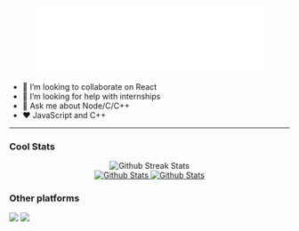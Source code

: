 <p align="center">
<img src="header.svg" alt="banner" width="80%" />
</p>
<!--
**has12zen/has12zen** is a ✨ _special_ ✨ repository because its `README.md` (this file) appears on your GitHub profile.
----
Here are some ideas to get you started:
-->

- 👯 I’m looking to collaborate on React
- 🤔 I’m looking for help with internships
- 💬 Ask me about Node/C/C++
- ❤ JavaScript and C++

---

### Cool Stats

<p align="center">
    <img src="https://github-readme-streak-stats.herokuapp.com/?user=has12zen&theme=dark" alt="Github Streak Stats" />
    <br>
    <a href="https://github.com/anuraghazra/github-readme-stats">
      <img src="https://github-readme-stats.vercel.app/api?username=has12zen&show_icons=true&theme=dark" height="190px"  width="45%"  alt="Github Stats" />
    </a>
<a href="https://github.com/DenverCoder1/github-readme-streak-stats">
  <img src="https://github-readme-stats.vercel.app/api/top-langs/?username=has12zen&langs_count=3&theme=dark&layout=compact" height="190px" width="45%" alt="Github Stats" />
</a>
</p>

### Other platforms

<a href="https://www.linkedin.com/in/harshit-arun-sapkal-841a84194/"><img
            src="https://img.shields.io/badge/linkedin-%230077B5.svg?&style=for-the-badge&logo=linkedin&logoColor=white" /></a>
<a href="https://dev.to/has12zen/"><img
            src="https://img.shields.io/badge/dev-%2312100E.svg?&style=for-the-badge&logo=dev&logoColor=white" /></a>
